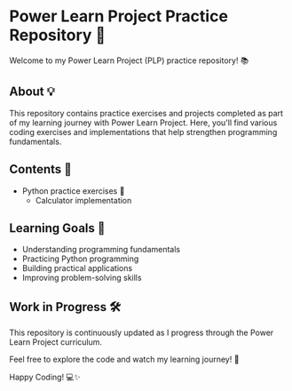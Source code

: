 # Power Learn Project Practice Repository 🚀

Welcome to my Power Learn Project (PLP) practice repository! 📚

## About 💡
This repository contains practice exercises and projects completed as part of my learning journey with Power Learn Project. Here, you'll find various coding exercises and implementations that help strengthen programming fundamentals.

## Contents 📂
- Python practice exercises 🐍
  - Calculator implementation

## Learning Goals 🎯
- Understanding programming fundamentals
- Practicing Python programming
- Building practical applications
- Improving problem-solving skills

## Work in Progress 🛠️
This repository is continuously updated as I progress through the Power Learn Project curriculum.

Feel free to explore the code and watch my learning journey! 🌟

Happy Coding! 💻✨
